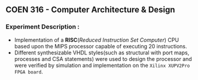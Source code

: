 ## COEN 316 - Computer Architecture & Design



### Experiment Description :

* Implementation of a __RISC__(_Reduced Instruction Set Computer_) CPU based upon the MIPS processor capable of executing 20 instructions.    
* Different synthesizable VHDL styles(such as structural with port maps, processes and CSA statements) were used to design the processor and were verified by simulation and implementation on the `Xilinx XUPV2Pro FPGA board`.
